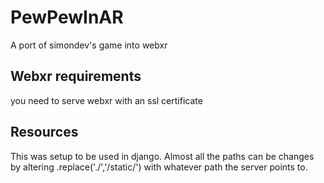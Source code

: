 # PewPewInAR
A port of simondev's game into webxr

## Webxr requirements
you need to serve webxr with an ssl certificate

## Resources
This was setup to be used in django. Almost all the paths can be changes by altering .replace('./','/static/') with whatever path the server points to.
